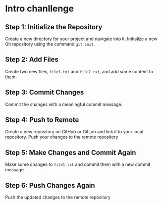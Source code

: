 # Intro chanllenge

## Step 1: Initialize the Repository

Create a new directory for your project and navigate into it. Initialize a new Git repository using the command `git init`.

## Step 2: Add Files

Create two new files, `file1.txt` and `file2.txt`, and add some content to them.

## Step 3: Commit Changes

Commit the changes with a meaningful commit message.

## Step 4: Push to Remote

Create a new repository on GitHub or GitLab and link it to your local repository. Push your changes to the remote repository

## Step 5: Make Changes and Commit Again

Make some changes to `file1.txt` and commit them with a new commit message

## Step 6: Push Changes Again

Push the updated changes to the remote repository 